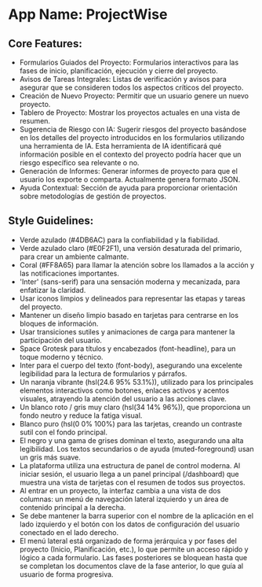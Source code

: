 # **App Name**: ProjectWise

## Core Features:

- Formularios Guiados del Proyecto: Formularios interactivos para las fases de inicio, planificación, ejecución y cierre del proyecto.
- Avisos de Tareas Integrales: Listas de verificación y avisos para asegurar que se consideren todos los aspectos críticos del proyecto.
- Creación de Nuevo Proyecto: Permitir que un usuario genere un nuevo proyecto.
- Tablero de Proyecto: Mostrar los proyectos actuales en una vista de resumen.
- Sugerencia de Riesgo con IA: Sugerir riesgos del proyecto basándose en los detalles del proyecto introducidos en los formularios utilizando una herramienta de IA. Esta herramienta de IA identificará qué información posible en el contexto del proyecto podría hacer que un riesgo específico sea relevante o no.
- Generación de Informes: Generar informes de proyecto para que el usuario los exporte o comparta. Actualmente genera formato JSON.
- Ayuda Contextual: Sección de ayuda para proporcionar orientación sobre metodologías de gestión de proyectos.

## Style Guidelines:

- Verde azulado (#4DB6AC) para la confiabilidad y la fiabilidad.
- Verde azulado claro (#E0F2F1), una versión desaturada del primario, para crear un ambiente calmante.
- Coral (#FF8A65) para llamar la atención sobre los llamados a la acción y las notificaciones importantes.
- 'Inter' (sans-serif) para una sensación moderna y mecanizada, para enfatizar la claridad.
- Usar iconos limpios y delineados para representar las etapas y tareas del proyecto.
- Mantener un diseño limpio basado en tarjetas para centrarse en los bloques de información.
- Usar transiciones sutiles y animaciones de carga para mantener la participación del usuario.
- Space Grotesk para títulos y encabezados (font-headline), para un toque moderno y técnico.
- Inter para el cuerpo del texto (font-body), asegurando una excelente legibilidad para la lectura de formularios y párrafos.
- Un naranja vibrante (hsl(24.6 95% 53.1%)), utilizado para los principales elementos interactivos como botones, enlaces activos y acentos visuales, atrayendo la atención del usuario a las acciones clave.
- Un blanco roto / gris muy claro (hsl(34 14% 96%)), que proporciona un fondo neutro y reduce la fatiga visual.
- Blanco puro (hsl(0 0% 100%) para las tarjetas, creando un contraste sutil con el fondo principal.
- El negro y una gama de grises dominan el texto, asegurando una alta legibilidad. Los textos secundarios o de ayuda (muted-foreground) usan un gris más suave.
- La plataforma utiliza una estructura de panel de control moderna. Al iniciar sesión, el usuario llega a un panel principal (/dashboard) que muestra una vista de tarjetas con el resumen de todos sus proyectos.
- Al entrar en un proyecto, la interfaz cambia a una vista de dos columnas: un menú de navegación lateral izquierdo y un área de contenido principal a la derecha.
- Se debe mantener la barra superior con el nombre de la aplicación en el lado izquierdo y el botón con los datos de configuración del usuario conectado en el lado derecho.
- El menú lateral está organizado de forma jerárquica y por fases del proyecto (Inicio, Planificación, etc.), lo que permite un acceso rápido y lógico a cada formulario. Las fases posteriores se bloquean hasta que se completan los documentos clave de la fase anterior, lo que guía al usuario de forma progresiva.